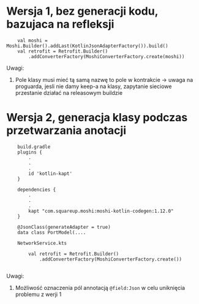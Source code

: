 # Wersja 1, bez generacji kodu, bazujaca na refleksji

```
    val moshi = Moshi.Builder().addLast(KotlinJsonAdapterFactory()).build()
    val retrofit = Retrofit.Builder()
        .addConverterFactory(MoshiConverterFactory.create(moshi))
```
    
Uwagi:
1. Pole klasy musi mieć tą samą nazwę to pole w kontrakcie -> uwaga na proguarda, jesli nie damy keep-a na klasy, zapytanie sieciowe przestanie działać na releasowym buildzie
      
# Wersja 2, generacja klasy podczas przetwarzania anotacji

```
    build.gradle
    plugins {
        .   
        .
        .
        id 'kotlin-kapt'
    }
    
    dependencies {
        .
        .
        .
        kapt "com.squareup.moshi:moshi-kotlin-codegen:1.12.0"
    }
    
    @JsonClass(generateAdapter = true)
    data class PortModel(....
    
    NetworkService.kts
    
        val retrofit = Retrofit.Builder()
            .addConverterFactory(MoshiConverterFactory.create())
        
```

Uwagi:
1. Możliwość oznaczenia pól annotacją `@field:Json` w celu uniknięcia problemu z werji 1